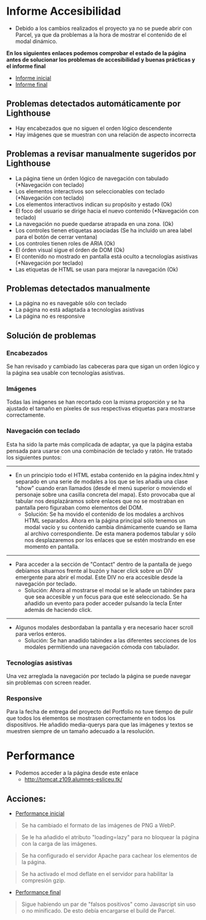 # Informe Accesibilidad
* Debido a los cambios realizados el proyecto ya no se puede abrir con Parcel, ya que da problemas a la hora de mostrar el contenido de el modal dinámico.

**En los siguientes enlaces podemos comprobar el estado de la página antes de solucionar los problemas de accesibilidad y buenas prácticas y el informe final**

* [Informe inicial](/Lighthouse/Lighthouse_inicial.html)
* [Informe final](/Lighthouse/Lighthouse_final.html)
## Problemas detectados automáticamente por Lighthouse
* Hay encabezados que no siguen el orden lógico descendente
* Hay imágenes que se muestran con una relación de aspecto incorrecta
## Problemas a revisar manualmente sugeridos por Lighthouse
* La página tiene un órden lógico de navegación con tabulado (*Navegación con teclado)
* Los elementos interactivos son seleccionables con teclado (*Navegación con teclado)
* Los elementos interactivos indican su propósito y estado (Ok)
* El foco del usuario se dirige hacia el nuevo contenido (*Navegación con teclado)
* La navegación no puede quedarse atrapada en una zona. (Ok)
* Los controles tienen etiquetas asociadas (Se ha incluído un area label para el botón de cerrar ventana)
* Los controles tienen roles de ARIA (Ok)
* El órden visual sigue el órden de DOM (Ok)
* El contenido no mostrado en pantalla está oculto a tecnologías asistivas (*Navegación por teclado)
* Las etiquetas de HTML se usan para mejorar la navegación (Ok)

## Problemas detectados manualmente
* La página no es navegable sólo con teclado
* La página no está adaptada a tecnologías asistivas
* La página no es responsive
## Solución de problemas
### **Encabezados**
Se han revisado y cambiado las cabeceras para que sigan un orden lógico y la página sea usable con tecnologías asistivas.
### **Imágenes**
Todas las imágenes se han recortado con la misma proporción y se ha ajustado el tamaño en píxeles de sus respectivas etiquetas para mostrarse correctamente.
### **Navegación con teclado**
Esta ha sido la parte más complicada de adaptar, ya que la página estaba pensada para usarse con una combinación de teclado y ratón. He tratado los siguientes puntos:

---

* En un principio todo el HTML estaba contenido en la página index.html y separado en una serie de modales a los que se les añadía una clase "show" cuando eran llamados (desde el menú superior o moviendo el personaje sobre una casilla concreta del mapa). Esto provocaba que al tabular nos desplazáramos sobre enlaces que no se mostraban en pantalla pero figuraban como elementos del DOM.
    * Solución: Se ha movido el contenido de los modales a archivos HTML separados. Ahora en la página principal sólo tenemos un modal vacío y su contenido cambia dinámicamente cuando se llama al archivo correspondiente. De esta manera podemos tabular y sólo nos desplazaremos por los enlaces que se estén mostrando en ese momento en pantalla.

---

* Para acceder a la sección de "Contact" dentro de la pantalla de juego debíamos situarnos frente al buzón y hacer click sobre un DIV emergente para abrir el modal. Este DIV no era accesible desde la navegación por teclado.
    * Solución: Ahora al mostrarse el modal se le añade un tabindex para que sea accesible y un focus para que esté seleccionado. Se ha añadido un evento para poder acceder pulsando la tecla Enter además de haciendo click.

---

* Algunos modales desbordaban la pantalla y era necesario hacer scroll para verlos enteros.
    * Solución: Se han anadido tabindex a las diferentes secciones de los modales permitiendo una navegación cómoda con tabulador.

### **Tecnologías asistivas**

Una vez arreglada la navegación por teclado la página se puede navegar sin problemas con screen reader.

### **Responsive**

Para la fecha de entrega del proyecto del Portfolio no tuve tiempo de pulir que todos los elementos se mostrasen correctamente en todos los dispositivos. He añadido media-querys para que las imágenes y textos se muestren siempre de un tamaño adecuado a la resolución.

# **Performance**

* Podemos acceder a la página desde este enlace
    * http://tomcat.z109.alumnes-esliceu.tk/

## Acciones:

* [Performance inicial](/Lighthouse/Performance_inicial.html)

> Se ha cambiado el formato de las imágenes de PNG a WebP.

> Se le ha añadido el atributo "loading=lazy" para no bloquear la página con la carga de las imágenes.

> Se ha configurado el servidor Apache para cachear los elementos de la página.

> Se ha activado el mod deflate en el servidor para habilitar la compresión gzip.

* [Performance final](/Lighthouse/Performance_final.html)

> Sigue habiendo un par de "falsos positivos" como Javascript sin uso o no minificado. De esto debía encargarse el build de Parcel.






